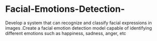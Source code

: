 # Facial-Emotions-Detection-
Develop a system that can recognize and classify facial expressions in images .Create a facial emotion detection model capable of identifying different emotions such as happiness, sadness, anger, etc
